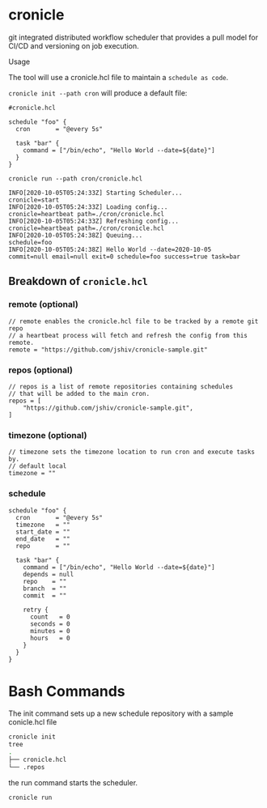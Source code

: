 # cronicle
git integrated distributed workflow scheduler that provides a pull model for CI/CD and versioning on job execution.

Usage

The tool will use a cronicle.hcl file to maintain a `schedule as code`.

`cronicle init --path cron` will produce a default file:
```hcl
#cronicle.hcl 

schedule "foo" {
  cron       = "@every 5s"

  task "bar" {
    command = ["/bin/echo", "Hello World --date=${date}"]
  }
}
```

`cronicle run --path cron/cronicle.hcl`
```
INFO[2020-10-05T05:24:33Z] Starting Scheduler...                         cronicle=start
INFO[2020-10-05T05:24:33Z] Loading config...                             cronicle=heartbeat path=./cron/cronicle.hcl
INFO[2020-10-05T05:24:33Z] Refreshing config...                          cronicle=heartbeat path=./cron/cronicle.hcl
INFO[2020-10-05T05:24:38Z] Queuing...                                    schedule=foo
INFO[2020-10-05T05:24:38Z] Hello World --date=2020-10-05                 commit=null email=null exit=0 schedule=foo success=true task=bar
```

## Breakdown of `cronicle.hcl`

### remote (optional)
```hcl
// remote enables the cronicle.hcl file to be tracked by a remote git repo
// a heartbeat process will fetch and refresh the config from this remote.
remote = "https://github.com/jshiv/cronicle-sample.git"
```

### repos (optional)
```
// repos is a list of remote repositories containing schedules
// that will be added to the main cron.
repos = [
    "https://github.com/jshiv/cronicle-sample.git",
]
```

### timezone (optional)
```
// timezone sets the timezone location to run cron and execute tasks by.
// default local
timezone = ""
```

### schedule
```
schedule "foo" {
  cron       = "@every 5s"
  timezone   = ""
  start_date = ""
  end_date   = ""
  repo       = ""

  task "bar" {
    command = ["/bin/echo", "Hello World --date=${date}"]
    depends = null
    repo    = ""
    branch  = ""
    commit  = ""

    retry {
      count   = 0
      seconds = 0
      minutes = 0
      hours   = 0
    }
  }
}
```


# Bash Commands

The init command sets up a new schedule repository with a sample conicle.hcl file
```bash
cronicle init
tree
.
├── cronicle.hcl
└── .repos
```

the run command starts the scheduler.
```bash
cronicle run
```


